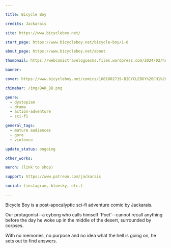 ```yaml
---

title: Bicycle Boy

credits: Jackarais

site: https://www.bicycleboy.net/

start_page: https://www.bicycleboy.net/bicycle-boy/1-0

about_page: https://www.bicycleboy.net/about

thumbnail: https://webcomictraveloguecms.files.wordpress.com/2024/02/hubbox_bicycle_boy.png

banner:

cover: https://www.bicycleboy.net/comics/1681802719-BICYCLEBOY%20CH1%20P0-NEWnetvers2.png

chimebar: /img/BAR_BB.png

genre: 
  - dystopian
  - drama
  - action-adventure
  - sci-fi

general_tags: 
  - mature audiences
  - gore
  - violence

update_status: ongoing

other_works:

merch: (link to shop)

support: https://www.patreon.com/jackarais

social: (instagram, bluesky, etc.)

---
```


Bicycle Boy is a post-apocalyptic sci-fi adventure comic by Jackarais.

Our protagonist--a cyborg who calls himself 'Poet'--cannot recall anything before the day he woke up in the middle of the desert, surrounded by corpses.

With no memories, no purpose and no idea what the hell is going on, he sets out to find answers.